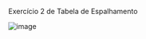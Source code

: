 
Exercício 2 de Tabela de Espalhamento


![image](https://github.com/Felliny/TarefaTabela_exer02/assets/99506287/7c50927e-6ff5-40fb-820a-7808dd2133e2)
